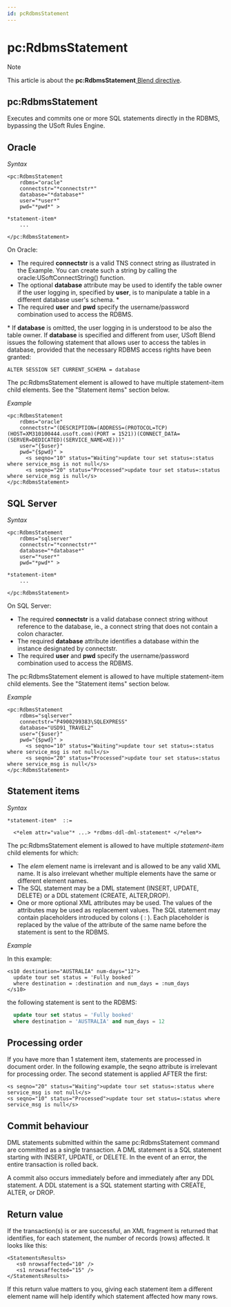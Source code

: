 ```yaml
---
id: pcRdbmsStatement
---
```


# pc:RdbmsStatement



> [!NOTE]
> This article is about the **pc:RdbmsStatement**[ Blend directive](/docs/Repositories/Blend%20directives).

## **pc:RdbmsStatement**

Executes and commits one or more SQL statements directly in the RDBMS, bypassing the USoft Rules Engine.

## Oracle

*Syntax*

```
<pc:RdbmsStatement
    rdbms="oracle"
    connectstr="*connectstr*"
    database="*database*"
    user="*user*"
    pwd="*pwd*" >

*statement-item*
    ...

</pc:RdbmsStatement>
```

On Oracle:

- The required **connectstr** is a valid TNS connect string as illustrated in the Example. You can create such a string by calling the oracle:USoftConnectString() function.
- The optional **database** attribute may be used to identify the table owner if the user logging in, specified by **user**, is to manipulate a table in a different database user's schema. *
- The required **user** and **pwd** specify the username/password combination used to access the RDBMS.

* If **database** is omitted, the user logging in is understood to be also the table owner. If **database** is specified and different from user, USoft Blend issues the following statement that allows user to access the tables in database, provided that the necessary RDBMS access rights have been granted:

```
ALTER SESSION SET CURRENT_SCHEMA = database
```

The pc:RdbmsStatement element is allowed to have multiple statement-item child elements. See the "Statement items" section below.

*Example*

```language-xml
<pc:RdbmsStatement
    rdbms="oracle"
    connectstr="(DESCRIPTION=(ADDRESS=(PROTOCOL=TCP)(HOST=XM310100444.usoft.com)(PORT = 1521))(CONNECT_DATA=(SERVER=DEDICATED)(SERVICE_NAME=XE)))"
    user="{$user}"
    pwd="{$pwd}" >
      <s seqno="10" status="Waiting">update tour set status=:status where service_msg is not null</s>
      <s seqno="20" status="Processed">update tour set status=:status where service_msg is null</s>
</pc:RdbmsStatement>
```

## SQL Server

*Syntax*

```
<pc:RdbmsStatement
    rdbms="sqlserver"
    connectstr="*connectstr*"
    database="*database*"
    user="*user*"
    pwd="*pwd*" >

*statement-item*
    ...

</pc:RdbmsStatement>
```

On SQL Server:

- The required **connectstr** is a valid database connect string without reference to the database, ie., a connect string that does not contain a colon character.
- The required **database** attribute identifies a database within the instance designated by connectstr.
- The required **user** and **pwd** specify the username/password combination used to access the RDBMS.

The pc:RdbmsStatement element is allowed to have multiple statement-item child elements. See the "Statement items" section below.

*Example*

```language-xml
<pc:RdbmsStatement
    rdbms="sqlserver"
    connectstr="P4900299383\SQLEXPRESS"
    database="USD91_TRAVEL2"
    user="{$user}"
    pwd="{$pwd}" >
      <s seqno="10" status="Waiting">update tour set status=:status where service_msg is not null</s>
      <s seqno="20" status="Processed">update tour set status=:status where service_msg is null</s>
</pc:RdbmsStatement>
```

## Statement items

*Syntax*

```
*statement-item*  ::=

  <*elem attr="value"* ...> *rdbms-ddl-dml-statement* </*elem*>
```

The pc:RdbmsStatement element is allowed to have multiple *statement-item* child elements for which:

- The *elem* element name is irrelevant and is allowed to be any valid XML name. It is also irrelevant whether multiple elements have the same or different element names.
- The SQL statement may be a DML statement (INSERT, UPDATE, DELETE) or a DDL statement (CREATE, ALTER,DROP).
- One or more optional XML attributes may be used. The values of the attributes may be used as replacement values. The SQL statement may contain placeholders introduced by colons ( : ). Each placeholder is replaced by the value of the attribute of the same name before the statement is sent to the RDBMS.

*Example*

In this example:

```language-xml
<s10 destination="AUSTRALIA" num-days="12">
  update tour set status = 'Fully booked'
  where destination = :destination and num_days = :num_days
</s10>
```

the following statement is sent to the RDBMS:

```sql
  update tour set status = 'Fully booked'
  where destination = 'AUSTRALIA' and num_days = 12
```

## Processing order

If you have more than 1 statement item, statements are processed in document order. In the following example, the seqno attribute is irrelevant for processing order. The second statement is applied AFTER the first:

```language-xml
<s seqno="20" status="Waiting">update tour set status=:status where service_msg is not null</s>
<s seqno="10" status="Processed">update tour set status=:status where service_msg is null</s>
```

## Commit behaviour

DML statements submitted within the same pc:RdbmsStatement command are committed as a single transaction. A DML statement is a SQL statement starting with INSERT, UPDATE, or DELETE. In the event of an error, the entire transaction is rolled back.

A commit also occurs immediately before and immediately after any DDL statement. A DDL statement is a SQL statement starting with CREATE, ALTER, or DROP.

## Return value

If the transaction(s) is or are successful, an XML fragment is returned that identifies, for each statement, the number of records (rows) affected. It looks like this:

```language-xml
<StatementsResults>
   <s0 nrowsaffected="10" />
   <s1 nrowsaffected="15" />
</StatementsResults>
```

If this return value matters to you, giving each statement item a different element name will help identify which statement affected how many rows.